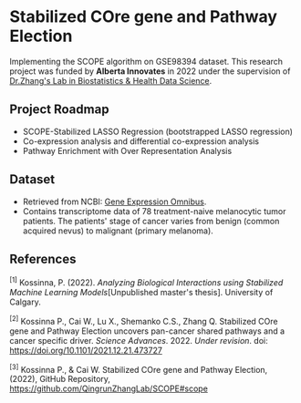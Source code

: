 # Stabilized COre gene and Pathway Election
Implementing the SCOPE algorithm on GSE98394 dataset. This research project was funded by **Alberta Innovates** in 2022 under the supervision of [Dr.Zhang's Lab in Biostatistics & Health Data Science](https://sites.google.com/site/qingrunzhang/home?authuser=0). 

## Project Roadmap
- SCOPE-Stabilized LASSO Regression (bootstrapped LASSO regression)
- Co-expression analysis and differential co-expression analysis
- Pathway Enrichment with Over Representation Analysis

## Dataset
- Retrieved from NCBI: [Gene Expression Omnibus](https://www.ncbi.nlm.nih.gov/geo/query/acc.cgi?acc=GSE98394). 
- Contains transcriptome data of 78 treatment-naive melanocytic tumor patients. The patients' stage of cancer varies from benign (common acquired nevus) to malignant (primary melanoma).

## References
<sup>[1]</sup> Kossinna, P. (2022). *Analyzing Biological Interactions using Stabilized Machine Learning Models*[Unpublished master's thesis]. University of Calgary.  

<sup>[2]</sup> Kossinna P., Cai W., Lu X., Shemanko C.S., Zhang Q. Stabilized COre gene and Pathway Election uncovers pan-cancer shared pathways and a cancer specific driver. *Science Advances*. 2022. *Under revision*. doi: https://doi.org/10.1101/2021.12.21.473727 

<sup>[3]</sup> Kossinna P., & Cai W. Stabilized COre gene and Pathway Election, (2022), GitHub Repository, https://github.com/QingrunZhangLab/SCOPE#scope
